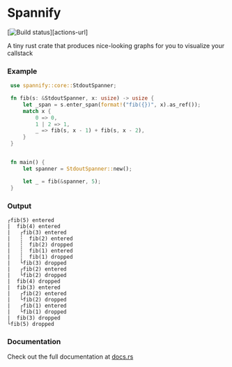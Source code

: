 # Spannify

[![Build status][actions-badge]][actions-url]

[actions-badge]: https://github.com/mikeyQwn/spannify/actions/workflows/ci.yml/badge.svg

A tiny rust crate that produces nice-looking graphs for you to visualize your callstack

### Example

```rust
 use spannify::core::StdoutSpanner;

 fn fib(s: &StdoutSpanner, x: usize) -> usize {
     let _span = s.enter_span(format!("fib({})", x).as_ref());
     match x {
         0 => 0,
         1 | 2 => 1,
         _ => fib(s, x - 1) + fib(s, x - 2),
     }
 }


 fn main() {
     let spanner = StdoutSpanner::new();

     let _ = fib(&spanner, 5);
 }

```

### Output

```text
┌fib(5) entered
|  fib(4) entered
|   ┌fib(3) entered
|   ┆  fib(2) entered
|   ┆  fib(2) dropped
|   ┆  fib(1) entered
|   ┆  fib(1) dropped
|   └fib(3) dropped
|   ┌fib(2) entered
|   └fib(2) dropped
|  fib(4) dropped
|  fib(3) entered
|   ┌fib(2) entered
|   └fib(2) dropped
|   ┌fib(1) entered
|   └fib(1) dropped
|  fib(3) dropped
└fib(5) dropped
```

### Documentation

Check out the full documentation at [docs.rs](https://docs.rs/spannify/latest/spannify/)
